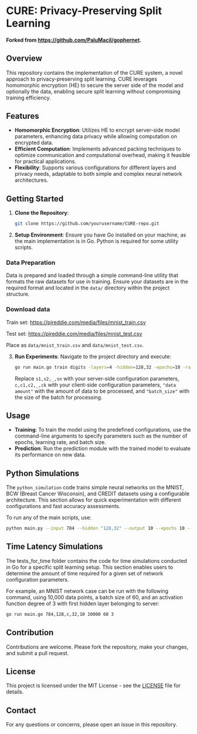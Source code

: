 # CURE: Privacy-Preserving Split Learning

#### Forked from https://github.com/PaluMacil/gophernet.


## Overview

This repository contains the implementation of the CURE system, a novel approach to privacy-preserving split learning. CURE leverages homomorphic encryption (HE) to secure the server side of the model and optionally the data, enabling secure split learning without compromising training efficiency.

## Features

- **Homomorphic Encryption**: Utilizes HE to encrypt server-side model parameters, enhancing data privacy while allowing computation on encrypted data.
- **Efficient Computation**: Implements advanced packing techniques to optimize communication and computational overhead, making it feasible for practical applications.
- **Flexibility**: Supports various configurations for different layers and privacy needs, adaptable to both simple and complex neural network architectures.

## Getting Started

1. **Clone the Repository**:
   ```bash
   git clone https://github.com/yourusername/CURE-repo.git
   ```
2. **Setup Environment**:
   Ensure you have Go installed on your machine, as the main implementation is in Go. Python is required for some utility scripts.

### Data Preparation

Data is prepared and loaded through a simple command-line utility that formats the raw datasets for use in training. Ensure your datasets are in the required format and located in the `data/` directory within the project structure.

### Download data

Train set: https://pjreddie.com/media/files/mnist_train.csv

Test set: https://pjreddie.com/media/files/mnist_test.csv

Place as `data/mnist_train.csv` and `data/mnist_test.csv`.


3. **Run Experiments**:
   Navigate to the project directory and execute:
   ```bash
   go run main.go train digits -layers=4 -hidden=128,32 -epochs=10 -rate=.1
   ```
   Replace `s1,s2,_,sn` with your server-side configuration parameters, `c,c1,c2,_,ck` with your client-side configuration parameters, `"data amount"` with the amount of data to be processed, and `"batch_size"` with the size of the batch for processing.

## Usage

- **Training**: To train the model using the predefined configurations, use the command-line arguments to specify parameters such as the number of epochs, learning rate, and batch size.
- **Prediction**: Run the prediction module with the trained model to evaluate its performance on new data.

## Python Simulations

The `python_simulation` code trains simple neural networks on the MNIST, BCW (Breast Cancer Wisconsin), and CREDIT datasets using a configurable architecture. This section allows for quick experimentation with different configurations and fast accuracy assessments.

To run any of the main scripts, use:
```bash
python main.py --input 784 --hidden "128,32" --output 10 --epochs 10 --rate 0.01 --batch 60
```
## Time Latency Simulations

The tests_for_time folder contains the code for time simulations conducted in Go for a specific split learning setup. This section enables users to determine the amount of time required for a given set of network configuration parameters.

For example, an MNIST network case can be run with the following command, using 10,000 data points, a batch size of 60, and an activation function degree of 3 with first hidden layer belonging to server:
```bash
go run main.go 784,128,c,32,10 10000 60 3
```

## Contribution

Contributions are welcome. Please fork the repository, make your changes, and submit a pull request.

## License

This project is licensed under the MIT License - see the [LICENSE](LICENSE) file for details.



## Contact

For any questions or concerns, please open an issue in this repository.
